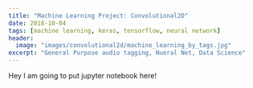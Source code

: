 ```yaml
---
title: "Machine Learning Project: Convolutional2D"
date: 2018-10-04
tags: [machine learning, keras, tensorflow, neural network]
header:
  image: "images/convolutional2d/machine_learning_by_tags.jpg"
excerpt: "General Purpose audio tagging, Nueral Net, Data Science"
---
```

Hey I am going to put jupyter notebook here!
